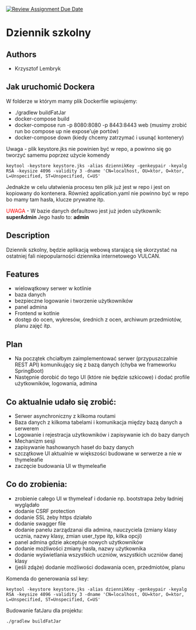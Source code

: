 [![Review Assignment Due Date](https://classroom.github.com/assets/deadline-readme-button-22041afd0340ce965d47ae6ef1cefeee28c7c493a6346c4f15d667ab976d596c.svg)](https://classroom.github.com/a/M0kyOMLZ)
# Dziennik szkolny

## Authors
- Krzysztof Lembryk

## Jak uruchomić Dockera
W folderze w którym mamy plik Dockerfile wpisujemy:
- ./gradlew buildFatJar
- docker-compose build
- docker-compose run  -p 8080:8080 -p 8443:8443 web (musimy zrobić run bo compose up nie expose'uje portów)
- docker-compose down (kiedy chcemy zatrzymać i usunąć kontenery)

Uwaga - plik keystore.jks nie powinien być w repo, a powinno się
go tworzyć samemu poprzez użycie komendy
```
keytool -keystore keystore.jks -alias dziennikKey -genkeypair -keyalg RSA -keysize 4096 -validity 3 -dname 'CN=localhost, OU=ktor, O=ktor, L=Unspecified, ST=Unspecified, C=US'
```
Jednakże w celu ułatwienia procesu ten plik już jest w repo i jest on kopiowany do kontenera.
Również application.yaml nie powinno być w repo bo mamy tam hasła, klucze prywatne itp.

<span style="color:red">UWAGA</span> -
W bazie danych defaultowo jest już jeden użytkownik: **superAdmin**
Jego hasło to: **admin**

## Description
Dziennik szkolny, będzie aplikacją webową starającą się skorzystać na ostatniej fali niepopularności dziennika internetowego VULCAN.

## Features
- wielowątkowy serwer w kotlinie
- baza danych
- bezpieczne logowanie i tworzenie użytkowników
- panel admina
- Frontend w kotlnie
- dostęp do ocen, wykresów, średnich z ocen, archiwum przedmiotów, planu zajęć itp.

## Plan
- Na początek chciałbym zaimplementować serwer (przypuszczalnie REST API) komunikujący się z bazą danych
(chyba we frameworku SpringBoot)
- Następnie dorobić do tego UI (które nie będzie szkicowe) i dodać profile użytkowników, logowania, admina

## Co aktualnie udało się zrobić:
- Serwer asynchroniczny z kilkoma routami 
- Baza danych z kilkoma tabelami i komunikacja między bazą danych a serwerem
- Logowanie i rejestracja użytkowników i zapisywanie ich do bazy danych
- Mechanizm sesji
- zapisywanie hashowanych haseł do bazy danych
- szczątkowe UI aktualnie w większości budowane w serwerze a nie w thymeleafie
- zaczęcie budowania UI w thymeleafie

## Co do zrobienia:
- zrobienie całego UI w thymeleaf i dodanie np. bootstrapa żeby ładniej wyglądało
- dodanie CSRF protection
- dodanie SSL żeby https działało
- dodanie swagger file
- dodanie panelu zarządzanai dla admina, nauczyciela (zmiany klasy ucznia, nazwy klasy, zmian user_type itp, kilka opcji)
- panel admina gdzie akceptuje nowych użytkowników
- dodanie możliwości zmiany hasła, nazwy użytkownika
- dodanie wyświetlania wszystkich uczniów, wszystkich uczniów danej klasy
- (jeśli zdąże) dodanie możliwości dodawania ocen, przedmiotów, planu 

Komenda do generowania ssl key:
```
keytool -keystore keystore.jks -alias dziennikKey -genkeypair -keyalg RSA -keysize 4096 -validity 3 -dname 'CN=localhost, OU=ktor, O=ktor, L=Unspecified, ST=Unspecified, C=US'
```

Budowanie fatJaru dla projektu:
```
./gradlew buildFatJar
```
